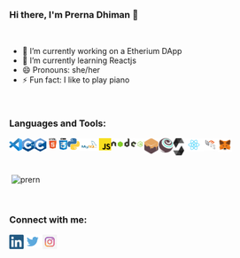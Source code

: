 <br>

### Hi there, I'm Prerna Dhiman 👋
<br>

- 🔭 I’m currently working on a Etherium DApp
- 🌱 I’m currently learning Reactjs
- 😄 Pronouns: she/her
- ⚡ Fun fact: I like to play piano

<br> 

### Languages and Tools:

<img align="left" alt="Visual Studio code" width="23px" src="https://github.com/Prernn/Prernn/blob/2f8d671674e74b2bc8fa382d8d7f520fc0083c2c/logos/vscode.png"/>
<img align="left" alt="Visual Studio code" width="22px" src="https://github.com/Prernn/Prernn/blob/b62317745022d7719330b4e521682a82cd9bbde1/logos/c++.png"/>
<img align="left" alt="c" width="22px" src="https://github.com/Prernn/Prernn/blob/b62317745022d7719330b4e521682a82cd9bbde1/logos/c.png"/>
<img align="left" alt="html5" width="23px" src="https://github.com/Prernn/Prernn/blob/b62317745022d7719330b4e521682a82cd9bbde1/logos/html5.png"/>
<img align="left" alt="css3" width="15px" src="https://github.com/Prernn/Prernn/blob/b62317745022d7719330b4e521682a82cd9bbde1/logos/css3.png"/>
<img align="left" alt="python" width="22px" src="https://github.com/Prernn/Prernn/blob/b62317745022d7719330b4e521682a82cd9bbde1/logos/python.png"/>
<img align="left" alt="mysql" width="35px" src="https://github.com/Prernn/Prernn/blob/b62317745022d7719330b4e521682a82cd9bbde1/logos/mysql.png"/>
<img align="left" alt="javascript" width="22px" src="https://github.com/Prernn/Prernn/blob/b62317745022d7719330b4e521682a82cd9bbde1/logos/javascript.png"/>
<img align="left" alt="nodejs" width="60px" src="https://github.com/Prernn/Prernn/blob/b62317745022d7719330b4e521682a82cd9bbde1/logos/nodejs.png"/>
<img align="left" alt="ganache" width="25px" src="https://github.com/Prernn/Prernn/blob/f730de36298afccfc5c15a86374eab9ef6ec8992/logos/ganache.png"/>
<img align="left" alt="truffle" width="27px" src="https://github.com/Prernn/Prernn/blob/f730de36298afccfc5c15a86374eab9ef6ec8992/logos/truffle.png"/>
<img align="left" alt="solidity" width="20px" src="https://github.com/Prernn/Prernn/blob/b62317745022d7719330b4e521682a82cd9bbde1/logos/solidity.png"/>
<img align="left" alt="reactjs" width="35px" src="https://github.com/Prernn/Prernn/blob/b62317745022d7719330b4e521682a82cd9bbde1/logos/reactjs.png"/>
<img align="left" alt="web3" width="26px" src="https://github.com/Prernn/Prernn/blob/b62317745022d7719330b4e521682a82cd9bbde1/logos/web3.png"/>
<img align="left" alt="metamask" width="25px" src="https://github.com/Prernn/Prernn/blob/b62317745022d7719330b4e521682a82cd9bbde1/logos/metamask.png"/>

<br> <br> <br>

<p>&nbsp;<img align="center" src="https://github-readme-stats.vercel.app/api?username=prernn&show_icons=true&locale=en" alt="prern" /></p>
<br>

### Connect with me:

[<img align="left" alt="linkdin" width="26px" src="https://github.com/Prernn/Prernn/blob/64c3da59dcd1807b261bbb11dda915a827d73271/logos/linkden.png"/>][linkdin]
[<img align="left" alt="twitter" width="34px" src="https://github.com/Prernn/Prernn/blob/64c3da59dcd1807b261bbb11dda915a827d73271/logos/twitter.png"/>][twitter]
[<img align="left" alt="instagram" width="26px" src="https://github.com/Prernn/Prernn/blob/64c3da59dcd1807b261bbb11dda915a827d73271/logos/instagram.jpg"/>][insta]

[linkdin]: https://www.linkedin.com/in/prernadhiman
[twitter]: https://twitter.com/PrernaDhiman5
[insta]: https://www.instagram.com/prernn_n

